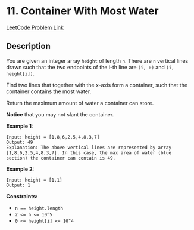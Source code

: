 # 11. Container With Most Water

[LeetCode Problem Link](https://leetcode.com/problems/container-with-most-water/)

## Description

You are given an integer array `height` of length `n`. There are `n` vertical lines drawn such that the two endpoints of the i-th line are `(i, 0)` and `(i, height[i])`.

Find two lines that together with the x-axis form a container, such that the container contains the most water.

Return the maximum amount of water a container can store.

**Notice** that you may not slant the container.

**Example 1:**

```
Input: height = [1,8,6,2,5,4,8,3,7]
Output: 49
Explanation: The above vertical lines are represented by array [1,8,6,2,5,4,8,3,7]. In this case, the max area of water (blue section) the container can contain is 49.
```

**Example 2:**

```
Input: height = [1,1]
Output: 1
```

**Constraints:**
- `n == height.length`
- `2 <= n <= 10^5`
- `0 <= height[i] <= 10^4`
